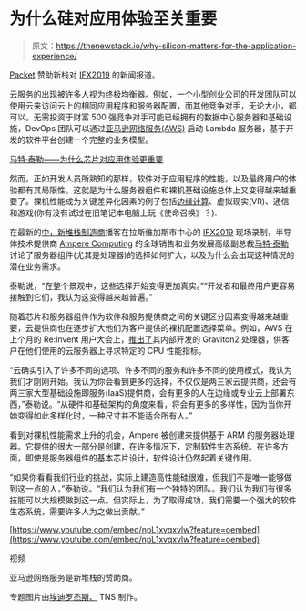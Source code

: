 # 为什么硅对应用体验至关重要

> 原文：<https://thenewstack.io/why-silicon-matters-for-the-application-experience/>

[Packet](https://www.packet.com/) 赞助新栈对 [IFX2019](https://ifx.packet.com/) 的新闻报道。

云服务的出现被许多人视为终极均衡器。例如，一个小型创业公司的开发团队可以使用云来访问云上的相同应用程序和服务器配置，而其他竞争对手，无论大小，都可以。无需投资于财富 500 强竞争对手可能已经拥有的数据中心服务器和基础设施，DevOps 团队可以通过[亚马逊网络服务(AWS)](https://aws.amazon.com/) 启动 Lambda 服务器，基于开发的软件平台创建一个完整的业务模型。

[马特·泰勒——为什么芯片对应用体验更重要](https://thenewstack.simplecast.com/episodes/matt-taylor-why-silicon-matters-more-for-the-application-experience)

然而，正如开发人员所熟知的那样，软件对于应用程序的性能，以及最终用户的体验都有其局限性。这就是为什么服务器组件和裸机基础设施总体上又变得越来越重要了。裸机性能成为关键差异化因素的例子包括[边缘计算](https://thenewstack.io/war-stories-about-edge-computing-on-kubernetes/)、虚拟现实(VR)、通信和游戏(你有没有试过在旧笔记本电脑上玩《使命召唤》？).

在最新的[中，新堆栈制造商](https://thenewstack.io/podcasts/makers)播客在拉斯维加斯市中心的 [IFX2019](https://ifx.packet.com/) 现场录制，半导体技术提供商 [Ampere Computing](https://amperecomputing.com/) 的全球销售和业务发展高级副总裁[马特·泰勒](https://www.linkedin.com/in/mattataylor/)讨论了服务器组件(尤其是处理器)的选择如何扩大，以及为什么会出现这种情况的潜在业务需求。

泰勒说，“在整个景观中，这些选择开始变得更加真实。”“开发者和最终用户更容易接触到它们，我认为这变得越来越普遍。”

随着芯片和服务器组件作为软件和服务提供商之间的关键区分因素变得越来越重要，云提供商也在逐步扩大他们为客户提供的裸机配置选择菜单。例如，AWS 在上个月的 Re:Invent 用户大会上，[推出了](https://aws.amazon.com/ec2/instance-types/a1/)其内部开发的 Graviton2 处理器，供客户在他们使用的云服务器上寻求特定的 CPU 性能指标。

“云确实引入了许多不同的选项、许多不同的服务和许多不同的使用模式，我认为我们才刚刚开始。我认为你会看到更多的选择，不仅仅是两三家云提供商，还会有两三家大型基础设施即服务(IaaS)提供商，会有更多的人在边缘或专业云上部署东西，”泰勒说。“从硬件和基础架构的角度来看，将会有更多的多样性，因为当你开始变得如此多样化时，一种尺寸并不能适合所有人。”

看到对裸机性能需求上升的机会，Ampere 被创建来提供基于 ARM 的服务器处理器。它提供的很大一部分是创建，在许多情况下，定制软件生态系统。在许多方面，即使是服务器组件的基本芯片设计，软件设计仍然起着关键作用。

“如果你看看我们行业的挑战，实际上建造高性能硅很难，但我们不是唯一能够做到这一点的人，”泰勒说。“我们认为我们有一个独特的团队。我们认为我们有很多技能可以大规模做到这一点。但实际上，为了取得成功，我们需要一个强大的软件生态系统，需要许多人为之做出贡献。”

[https://www.youtube.com/embed/npL1xvqxvlw?feature=oembed](https://www.youtube.com/embed/npL1xvqxvlw?feature=oembed)

视频

亚马逊网络服务是新堆栈的赞助商。

专题图片由[埃迪罗杰斯、](https://www.linkedin.com/in/eddie-rogers-56aa0254/) TNS 制作。

<svg xmlns:xlink="http://www.w3.org/1999/xlink" viewBox="0 0 68 31" version="1.1"><title>Group</title> <desc>Created with Sketch.</desc></svg>